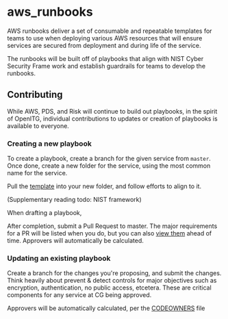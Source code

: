 # aws_runbooks
AWS runbooks deliver a set of consumable and repeatable templates for teams to use when deploying various AWS resources that will ensure services are secured from deployment and during life of the service.

The runbooks will be built off of playbooks that align with NIST Cyber Security Frame work and establish guardrails for teams to develop the runbooks. 

## Contributing
While AWS, PDS, and Risk will continue to build out playbooks, in the spirit of OpenITG, individual contributions to updates or creation of playbooks is available to everyone. 

### Creating a new playbook
To create a playbook, create a branch for the given service from `master`. Once done, create a new folder for the service, using the most common name for the service. 

Pull the [template](/template/PLAYBOOK.md) into your new folder, and follow efforts to align to it.

(Supplementary reading todo: NIST framework)

When drafting a playbook, 

After completion, submit a Pull Request to master. The major requirements for a PR will be listed when you do, but you can also [view them](/PULL_REQUEST_TEMPLATE.md) ahead of time. Approvers will automatically be calculated. 

### Updating an existing playbook
Create a branch for the changes you're proposing, and submit the changes. Think heavily about prevent & detect controls for major objectives such as encryption, authentication, no public access, etcetera. These are critical components for any service at CG being approved. 

Approvers will be automatically calculated, per the [CODEOWNERS](/CODEOWNERS) file

